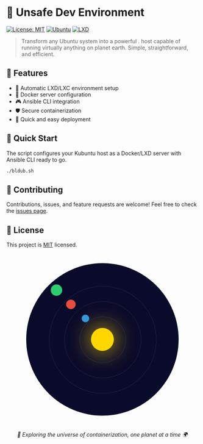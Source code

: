 # 🚀 Unsafe Dev Environment

[![License: MIT](https://img.shields.io/badge/License-MIT-yellow.svg)](https://opensource.org/licenses/MIT)
[![Ubuntu](https://img.shields.io/badge/Ubuntu-Compatible-orange.svg)](https://ubuntu.com/)
[![LXD](https://img.shields.io/badge/LXD-Powered-blue.svg)](https://linuxcontainers.org/lxd/)

> Transform any Ubuntu system into a powerful *.* host capable of running virtually anything on planet earth. Simple, straightforward, and efficient.

## 🎯 Features

- 🐋 Automatic LXD/LXC environment setup
- 🔧 Docker server configuration
- 🎮 Ansible CLI integration
- 🛡️ Secure containerization
- 🚀 Quick and easy deployment

## 🚀 Quick Start

The script configures your Kubuntu host as a Docker/LXD server with Ansible CLI ready to go.

```bash
./bldub.sh
```

## 🤝 Contributing

Contributions, issues, and feature requests are welcome! Feel free to check the [issues page](https://github.com/yourusername/bldub/issues).

## 📝 License

This project is [MIT](https://opensource.org/licenses/MIT) licensed.

<!-- Solar System Animation -->
<div align="center">
  <div style="background:#0a0a2a;border-radius:50%;height:400px;width:400px;position:relative;margin:40px auto;overflow:hidden">
    <!-- Sun -->
    <div style="background:#ffd700;border-radius:50%;height:60px;width:60px;position:absolute;top:170px;left:170px;box-shadow:0 0 60px #ffd700"></div>
    <!-- Orbits -->
    <div style="border:1px solid rgba(255,255,255,0.1);border-radius:50%;height:120px;width:120px;position:absolute;top:140px;left:140px;animation:orbit 4s linear infinite"></div>
    <div style="border:1px solid rgba(255,255,255,0.1);border-radius:50%;height:200px;width:200px;position:absolute;top:100px;left:100px;animation:orbit 8s linear infinite"></div>
    <div style="border:1px solid rgba(255,255,255,0.1);border-radius:50%;height:280px;width:280px;position:absolute;top:60px;left:60px;animation:orbit 12s linear infinite"></div>
    <!-- Planets -->
    <div style="background:#3498db;border-radius:50%;height:20px;width:20px;position:absolute;top:140px;left:140px;transform-origin:60px 60px;animation:orbit 4s linear infinite"></div>
    <div style="background:#e74c3c;border-radius:50%;height:25px;width:25px;position:absolute;top:100px;left:100px;transform-origin:100px 100px;animation:orbit 8s linear infinite"></div>
    <div style="background:#2ecc71;border-radius:50%;height:30px;width:30px;position:absolute;top:60px;left:60px;transform-origin:140px 140px;animation:orbit 12s linear infinite"></div>
  </div>
</div>

<style>
@keyframes orbit {
  from { transform: rotate(0deg); }
  to { transform: rotate(360deg); }
}
</style>

<div align="center">
  <p><i>🌟 Exploring the universe of containerization, one planet at a time 🌍</i></p>
</div>
